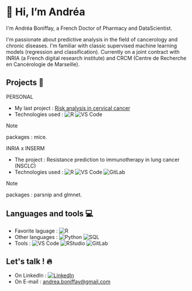 👋 Hi, I’m Andréa 
=============

 I'm Andréa Boniffay, a French Doctor of Pharmacy and DataScientist. 

 I'm passionate about predictive analysis in the field of cancerology and chronic diseases. I'm familiar with classic supervised machine learning models (regression and classification). Currently on a joint contract with INRIA (a French digital research institute) and CRCM (Centre de Recherche en Cancérologie de Marseille).


## Projects 🌱

PERSONAL

-  My last project :  [Risk analysis in cervical cancer](https://github.com/AndreaBoniffay/P1-Cervical-Cancer-Risk-Analysis)
-  Technologies used : ![R](https://img.shields.io/badge/-R-276DC3?&logo=R) ![VS Code](https://img.shields.io/badge/-VS%20Code-000?&logo=visual-studio-code) 
> [!NOTE]
> packages : mice.



INRIA x INSERM

-  The project :  Resistance prediction to immunotherapy in lung cancer (NSCLC) 
-  Technologies used : ![R](https://img.shields.io/badge/-R-276DC3?&logo=R) ![VS Code](https://img.shields.io/badge/-VS%20Code-000?&logo=visual-studio-code)  ![GitLab](https://img.shields.io/badge/-GitLab-330F63?&logo=gitlab)

> [!NOTE]
> packages : parsnip and glmnet.

## Languages and tools 💻
- Favorite laguage : ![R](https://img.shields.io/badge/-R-276DC3?&logo=R)
- Other languages : ![Python](https://img.shields.io/badge/-Python-000?&logo=Python)  ![SQL](https://img.shields.io/badge/-SQL-000?&logo=MySQL)
- Tools : ![VS Code](https://img.shields.io/badge/-VS%20Code-000?&logo=visual-studio-code)  ![RStudio](https://img.shields.io/badge/-RStudio-75AADB?&logo=RStudio)  ![GitLab](https://img.shields.io/badge/-GitLab-330F63?&logo=gitlab)


## Let's talk ! 🔥
- On LinkedIn : [![LinkedIn](https://img.shields.io/badge/-LinkedIn-000?&logo=LinkedIn)](https://www.linkedin.com/in/andréa-boniffay)
- On E-mail : andrea.boniffay@gmail.com


<!---
AndreaBoniffay/AndreaBoniffay is a ✨ special ✨ repository because its `README.md` (this file) appears on your GitHub profile.
You can click the Preview link to take a look at your changes.

🩷🤙👩‍🎓🥼🌟✨🔥🖥️💻🛠️📝

- 🩷 Favorite laguage : ![R](https://img.shields.io/badge/-R-276DC3?&logo=R)
- ✨ Other languages : ![Python](https://img.shields.io/badge/-Python-000?&logo=Python) | ![SQL](https://img.shields.io/badge/-SQL-000?&logo=MySQL)
- 💻 Tools : ![VS Code](https://img.shields.io/badge/-VS%20Code-000?&logo=visual-studio-code) | ![RStudio](https://img.shields.io/badge/-RStudio-75AADB?&logo=RStudio) | ![GitLab](https://img.shields.io/badge/-GitLab-330F63?&logo=gitlab)
--->
